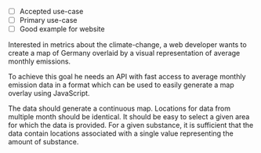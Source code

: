 - [ ] Accepted use-case
- [ ] Primary use-case
- [ ] Good example for website

Interested in metrics about the climate-change, a web developer wants to create
a map of Germany overlaid by a visual representation of average monthly
emissions.

To achieve this goal he needs an API with fast access to average monthly
emission data in a format which can be used to easily generate a map overlay
using JavaScript.

The data should generate a continuous map. Locations for data from multiple
month should be identical. It should be easy to select a given area for which
the data is provided. For a given substance, it is sufficient that the data
contain locations associated with a single value representing the amount of
substance.
